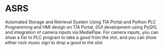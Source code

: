 # ASRS
Automated Storage and Retrieval System Using TIA Portal and Python
PLC Programming and HMI design on TIA Portal, GUI development using PyQt5, and integration of camera inputs via MediaPipe.
For camera inputs, you can show a fist to PLC program to take a good from the slot, and you can show either rock music sign to drop a good to the slot.
